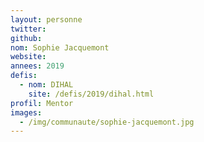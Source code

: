 ```yaml
---
layout: personne
twitter: 
github: 
nom: Sophie Jacquemont
website:
annees: 2019
defis: 
  - nom: DIHAL
    site: /defis/2019/dihal.html
profil: Mentor
images: 
  - /img/communaute/sophie-jacquemont.jpg
---
```

